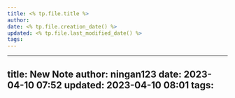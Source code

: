 ```yaml
---
title: <% tp.file.title %>
author: 
date: <% tp.file.creation_date() %>
updated: <% tp.file.last_modified_date() %>
tags:
---
```

---
title: New Note
author: ningan123
date: 2023-04-10 07:52
updated: 2023-04-10 08:01
tags:
---
